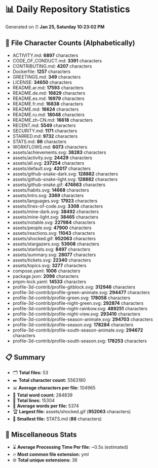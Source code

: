 # 📊 Daily Repository Statistics
Generated on ⏰ **Jan 25, Saturday 10:23:02 PM**

## 📂 File Character Counts (Alphabetically)
- ACTIVITY.md: **6897** characters
- CODE_OF_CONDUCT.md: **3391** characters
- CONTRIBUTING.md: **4207** characters
- Dockerfile: **1257** characters
- GREETINGS.md: **349** characters
- LICENSE: **34650** characters
- README.ar.md: **17593** characters
- README.de.md: **16829** characters
- README.es.md: **16979** characters
- README.fr.md: **16838** characters
- README.md: **16624** characters
- README.ru.md: **18048** characters
- README.zh-CN.md: **16618** characters
- RECENT.md: **5549** characters
- SECURITY.md: **1171** characters
- STARRED.md: **9732** characters
- STATS.md: **86** characters
- WORKFLOWS.md: **6073** characters
- assets/achievements.svg: **38283** characters
- assets/activity.svg: **24429** characters
- assets/all.svg: **237254** characters
- assets/default.svg: **42017** characters
- assets/github-snake-dark.svg: **128882** characters
- assets/github-snake-light.svg: **128882** characters
- assets/github-snake.gif: **474663** characters
- assets/habits.svg: **14668** characters
- assets/intro.svg: **3369** characters
- assets/languages.svg: **17923** characters
- assets/lines-of-code.svg: **3308** characters
- assets/mine-dark.svg: **38492** characters
- assets/mine-light.svg: **38465** characters
- assets/notable.svg: **227984** characters
- assets/people.svg: **47900** characters
- assets/reactions.svg: **11043** characters
- assets/shocked.gif: **952063** characters
- assets/stargazers.svg: **53908** characters
- assets/starlists.svg: **8497** characters
- assets/summary.svg: **28077** characters
- assets/tickets.svg: **22340** characters
- assets/topics.svg: **3277** characters
- compose.yaml: **1006** characters
- package.json: **2098** characters
- pnpm-lock.yaml: **14533** characters
- profile-3d-contrib/profile-gitblock.svg: **312946** characters
- profile-3d-contrib/profile-green-animate.svg: **294477** characters
- profile-3d-contrib/profile-green.svg: **178058** characters
- profile-3d-contrib/profile-night-green.svg: **292874** characters
- profile-3d-contrib/profile-night-rainbow.svg: **489251** characters
- profile-3d-contrib/profile-night-view.svg: **293410** characters
- profile-3d-contrib/profile-season-animate.svg: **294703** characters
- profile-3d-contrib/profile-season.svg: **178284** characters
- profile-3d-contrib/profile-south-season-animate.svg: **294672** characters
- profile-3d-contrib/profile-south-season.svg: **178253** characters

## 📋 Summary
- 🗂️ **Total files:** 53
- ✒️ **Total character count:** 5563180
- 📊 **Average characters per file:** 104965
- 📝 **Total word count:** 284839
- 🧾 **Total lines:** 15304
- 📐 **Average words per file:** 5374
- 🏆 **Largest file:** assets/shocked.gif (**952063** characters)
- 🥉 **Smallest file:** STATS.md (**86** characters)

## 🌟 Miscellaneous Stats
- ⌛ **Average Processing Time Per file:** ~0.5s (estimated)
- 🔥 **Most common file extension:** yml
- 🌐 **Total unique extensions:** 36
